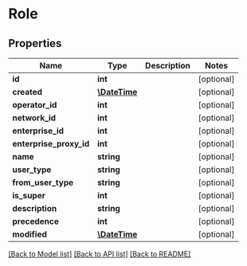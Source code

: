 # Role

## Properties
Name | Type | Description | Notes
------------ | ------------- | ------------- | -------------
**id** | **int** |  | [optional] 
**created** | [**\DateTime**](\DateTime.md) |  | [optional] 
**operator_id** | **int** |  | [optional] 
**network_id** | **int** |  | [optional] 
**enterprise_id** | **int** |  | [optional] 
**enterprise_proxy_id** | **int** |  | [optional] 
**name** | **string** |  | [optional] 
**user_type** | **string** |  | [optional] 
**from_user_type** | **string** |  | [optional] 
**is_super** | **int** |  | [optional] 
**description** | **string** |  | [optional] 
**precedence** | **int** |  | [optional] 
**modified** | [**\DateTime**](\DateTime.md) |  | [optional] 

[[Back to Model list]](../README.md#documentation-for-models) [[Back to API list]](../README.md#documentation-for-api-endpoints) [[Back to README]](../README.md)



